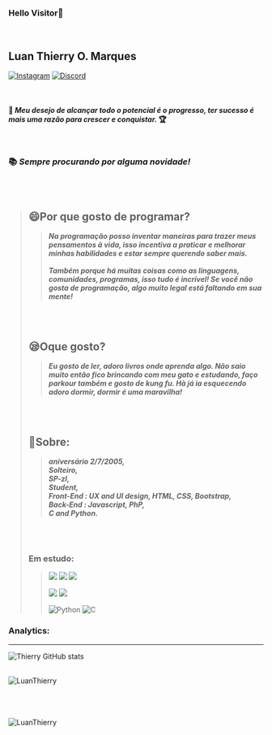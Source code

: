 ### Hello Visitor:ghost:


<br>

## Luan Thierry O. Marques
<a href="https://www.instagram.com/invites/contact/?i=9z0acq63dgbv&amp;utm_content=fp0um4j">![Instagram](https://img.shields.io/badge/-Instagram-FF34B3?style=social-square&labelColor=FF3E96&logo=Instagram&amp;logoColor=white&amp;link=https://www.instagram.com/invites/contact/?i=9z0acq63dgbv&amp;utm_content=fp0um4j)</a> 
<a href="https://discord.gg/bXsyauGnmN">![Discord](https://img.shields.io/badge/-Discord-gray?style=social-square&labelColor=black&logo=discord&logoColor=white&link=https://discord.gg/bXsyauGnmN)</a> 

<br>

#### :rose:  __*Meu desejo de alcançar todo o potencial é o progresso, ter sucesso é mais uma razão para crescer e conquistar.*__ :trophy:

<br>

### :books: ***Sempre procurando por alguma novidade!***

<br>
<br>

>## :smile:Por que gosto de programar?
>>***Na programação posso inventar maneiras para trazer meus pensamentos à vida, isso incentiva a praticar e melhorar minhas habilidades e estar sempre querendo saber mais. <br> <br> Também porque há muitas coisas como as linguagens, comunidades, programas, isso tudo é incrível! Se você não gosta de programação, algo muito legal está faltando em sua mente!***
> <br>
> <br>
> 
>## :sleepy:Oque gosto?
>>***Eu gosto de ler, adoro livros onde aprenda algo. Não saio muito então fico brincando com meu gato e estudando, faço parkour também e gosto de kung fu. Hà já ia esquecendo adoro dormir, dormir é uma maravilha!***
> <br>
> <br>
>
>## :panda_face:Sobre:
>>***aniversário 2/7/2005, <br>Solteiro, <br>SP-zl, <br>Student, <br>Front-End : UX and UI design, HTML, CSS, Bootstrap, <br>Back-End : Javascript, PhP, <br>C and Python.***
>
><br>
><br>
>
>### Em estudo:
>>![](https://img.shields.io/badge/--FA8072?style=for-the-badge-square&logo=html5&logoColor=FF4500)
>>![](https://img.shields.io/badge/--63B8FF?style=for-the-badge-square&logo=css3&logoColor=1C86EE)
>>![](https://img.shields.io/badge/--purple?style=for-the-badge-square&logo=bootstrap&logoColor=8A2BE2)
>>
>>![](https://img.shields.io/badge/--yellow?style=for-the-badge-square&logo=javascript)
>>![](https://img.shields.io/badge/--9FB6CD?style=for-the-badge-square&logo=PHP&logoColor=9FB6CD)
>>
>>
>>![Python](https://img.shields.io/badge/--blue?style=for-the-badge-square&logo=python&logoColor=FFFF00)
>>![C](https://img.shields.io/badge/--gray?style=for-the-badge-square&logo=c)


### Analytics:
<hr>

![Thierry GitHub stats](https://github-readme-stats.vercel.app/api?username=LuanThierry&show_icons=true&theme=blueberry)

<br>

<img align="left" src="https://github-readme-stats.vercel.app/api/top-langs/?username=LuanThierry&layout=compact&theme=material-palenight" alt="LuanThierry" />

<br>
<br>
<br>
<br>

<p align="left"> <img src="https://komarev.com/ghpvc/?username=LuanThierry" alt="LuanThierry" /> </p>

<!--
**LuanThierry/LuanThierry** is a ✨ _special_ ✨ repository because its `README.md` (this file) appears on your GitHub profile.

Here are some ideas to get you started:

- 🔭 I’m currently working on ...
- 🌱 I’m currently learning ...
- 👯 I’m looking to collaborate on ...
- 🤔 I’m looking for help with ...
- 💬 Ask me about ...
- 📫 How to reach me: ...
- 😄 Pronouns: ...
- ⚡ Fun fact -->
